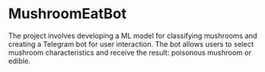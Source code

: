 # MushroomEatBot
The project involves developing a ML model for classifying mushrooms and creating a Telegram bot for user interaction. The bot allows users to select mushroom characteristics and receive the result: poisonous mushroom or edible.
